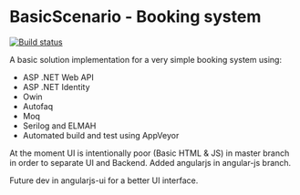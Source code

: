 # BasicScenario - Booking system

[![Build status](https://ci.appveyor.com/api/projects/status/d90j2j97btnaeejk?svg=true)](https://ci.appveyor.com/project/ayuscode/basicscenario)

A basic solution implementation for a very simple booking system using:
- ASP .NET Web API
- ASP .NET Identity
- Owin
- Autofaq
- Moq
- Serilog and ELMAH
- Automated build and test using AppVeyor

At the moment UI is intentionally poor (Basic HTML & JS) in master branch in order to separate UI and Backend. 
Added angularjs in angular-js branch.

Future dev in angularjs-ui for a better UI interface.
